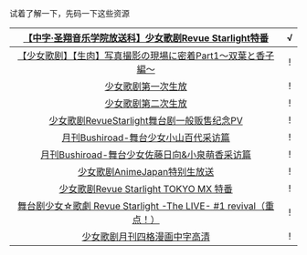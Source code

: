 试着了解一下，先码一下这些资源

| [【中字·圣翔音乐学院放送科】少女歌剧Revue Starlight特番](https://www.bilibili.com/video/av21511002/) | √ |
:-:|:-:
| [【少女歌剧】【生肉】写真撮影の現場に密着Part1～双葉と香子編～](https://www.bilibili.com/video/av22649169/) | ! |
| [少女歌剧第一次生放](https://acg.tv/av13761402/) | ! |
| [少女歌剧第二次生放](https://acg.tv/av16835395/) | ! |
| [少女歌剧RevueStarlight舞台剧一般贩售纪念PV](https://acg.tv/av17255000/) | ! |
| [月刊Bushiroad-舞台少女小山百代采访篇](https://acg.tv/av18063522/) | ! |
| [月刊Bushiroad-舞台少女佐藤日向&小泉萌香采访篇](https://acg.tv/av19058666/) | ! |
| [少女歌剧AnimeJapan特别生放送](https://acg.tv/av21266560/) | ! |
| [少女歌剧Revue Starlight TOKYO MX 特番](https://acg.tv/av21511002/) | ! |
| [舞台剧少女☆歌劇 Revue Starlight -The LIVE- #1 revival（重点！）](https://acg.tv/av22490328/) | ! |
| [少女歌剧月刊四格漫画中字高清](https://www.bushiroad-cn.com/category/comic/) | ! |
